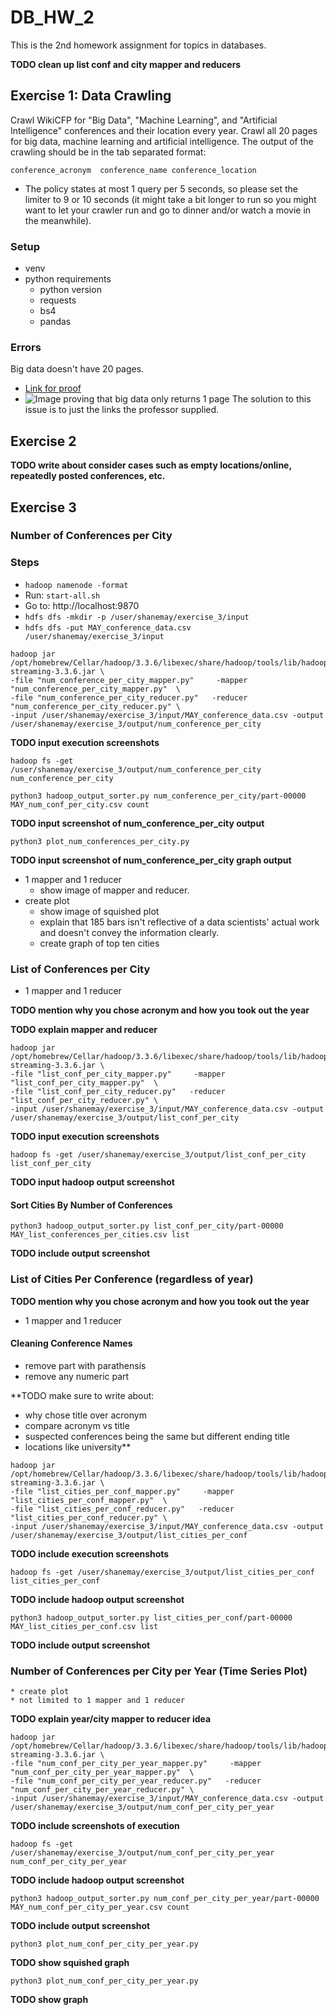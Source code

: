 # DB_HW_2
This is the 2nd homework assignment for topics in databases.

**TODO clean up list conf and city mapper and reducers**

## Exercise 1: Data Crawling
Crawl WikiCFP for "Big Data", "Machine Learning", and "Artificial Intelligence" conferences and their
location every year.
Crawl all 20 pages for big data, machine learning and artificial intelligence.
The output of the crawling should be in the tab separated format:
```
conference_acronym  conference_name conference_location
```
* The policy states at most 1 query per 5 seconds, so please set the limiter to 9 or 10 seconds (it might take a bit longer to run so you might want to let your crawler run and go
to dinner and/or watch a movie in the meanwhile).

### Setup

* venv
* python requirements
    * python version
    * requests
    * bs4
    * pandas

### Errors 
Big data doesn't have 20 pages.
* [Link for proof](http://www.wikicfp.com/cfp/servlet/tool.search?q=big+data&year=a)
* ![Image proving that big data only returns 1 page](./images/big_data_not_20_pages.png)
The solution to this issue is to just the links the professor supplied.

## Exercise 2
**TODO write about consider cases such as empty locations/online, repeatedly posted conferences, etc.**

## Exercise 3
### Number of Conferences per City

### Steps  
* `hadoop namenode -format`
* Run: `start-all.sh`
* Go to: http://localhost:9870
* `hdfs dfs -mkdir -p /user/shanemay/exercise_3/input`
* `hdfs dfs -put MAY_conference_data.csv /user/shanemay/exercise_3/input`
```
hadoop jar /opt/homebrew/Cellar/hadoop/3.3.6/libexec/share/hadoop/tools/lib/hadoop-streaming-3.3.6.jar \
-file "num_conference_per_city_mapper.py"     -mapper "num_conference_per_city_mapper.py"  \
-file "num_conference_per_city_reducer.py"   -reducer "num_conference_per_city_reducer.py" \
-input /user/shanemay/exercise_3/input/MAY_conference_data.csv -output /user/shanemay/exercise_3/output/num_conference_per_city
```

**TODO input execution screenshots**

```hadoop fs -get /user/shanemay/exercise_3/output/num_conference_per_city num_conference_per_city```

```python3 hadoop_output_sorter.py num_conference_per_city/part-00000 MAY_num_conf_per_city.csv count```

**TODO input screenshot of num_conference_per_city output**

```python3 plot_num_conferences_per_city.py```

**TODO input screenshot of num_conference_per_city graph output**

* 1 mapper and 1 reducer 
    * show image of mapper and reducer.
* create plot
    * show image of squished plot
    * explain that 185 bars isn't reflective of a data scientists' actual work and doesn't convey the information clearly.
    * create graph of top ten cities
    

### List of Conferences per City
* 1 mapper and 1 reducer

**TODO mention why you chose acronym and how you took out the year**

**TODO explain mapper and reducer**

```
hadoop jar /opt/homebrew/Cellar/hadoop/3.3.6/libexec/share/hadoop/tools/lib/hadoop-streaming-3.3.6.jar \
-file "list_conf_per_city_mapper.py"     -mapper "list_conf_per_city_mapper.py"  \
-file "list_conf_per_city_reducer.py"   -reducer "list_conf_per_city_reducer.py" \
-input /user/shanemay/exercise_3/input/MAY_conference_data.csv -output /user/shanemay/exercise_3/output/list_conf_per_city
```

**TODO input execution screenshots**

```hadoop fs -get /user/shanemay/exercise_3/output/list_conf_per_city list_conf_per_city```

**TODO input hadoop output screenshot**

#### Sort Cities By Number of Conferences
```python3 hadoop_output_sorter.py list_conf_per_city/part-00000 MAY_list_conferences_per_cities.csv list```

**TODO include output screenshot**

### List of Cities Per Conference (regardless of year)

**TODO mention why you chose acronym and how you took out the year**

* 1 mapper and 1 reducer
#### Cleaning Conference Names
* remove part with parathensis
* remove any numeric part

**TODO make sure to write about:
* why chose title over acronym
* compare acronym vs title
* suspected conferences being the same but different ending title
* locations like university**

```
hadoop jar /opt/homebrew/Cellar/hadoop/3.3.6/libexec/share/hadoop/tools/lib/hadoop-streaming-3.3.6.jar \
-file "list_cities_per_conf_mapper.py"     -mapper "list_cities_per_conf_mapper.py"  \
-file "list_cities_per_conf_reducer.py"   -reducer "list_cities_per_conf_reducer.py" \
-input /user/shanemay/exercise_3/input/MAY_conference_data.csv -output /user/shanemay/exercise_3/output/list_cities_per_conf
```
**TODO include execution screenshots**

```hadoop fs -get /user/shanemay/exercise_3/output/list_cities_per_conf list_cities_per_conf```

**TODO include hadoop output screenshot**

```python3 hadoop_output_sorter.py list_cities_per_conf/part-00000 MAY_list_cities_per_conf.csv list```

**TODO include output screenshot**

### Number of Conferences per City per Year (Time Series Plot)
    * create plot
    * not limited to 1 mapper and 1 reducer

**TODO explain year/city mapper to reducer idea**

```
hadoop jar /opt/homebrew/Cellar/hadoop/3.3.6/libexec/share/hadoop/tools/lib/hadoop-streaming-3.3.6.jar \
-file "num_conf_per_city_per_year_mapper.py"     -mapper "num_conf_per_city_per_year_mapper.py"  \
-file "num_conf_per_city_per_year_reducer.py"   -reducer "num_conf_per_city_per_year_reducer.py" \
-input /user/shanemay/exercise_3/input/MAY_conference_data.csv -output /user/shanemay/exercise_3/output/num_conf_per_city_per_year
```

**TODO include screenshots of execution**

```hadoop fs -get /user/shanemay/exercise_3/output/num_conf_per_city_per_year num_conf_per_city_per_year```

**TODO include hadoop output screenshot**

```python3 hadoop_output_sorter.py num_conf_per_city_per_year/part-00000 MAY_num_conf_per_city_per_year.csv count```

**TODO include output screenshot**

```python3 plot_num_conf_per_city_per_year.py```

**TODO show squished graph**

```python3 plot_num_conf_per_city_per_year.py```

**TODO show graph**
